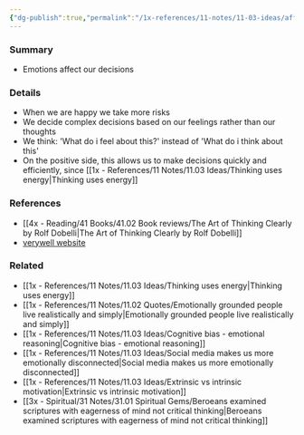 ```yaml
---
{"dg-publish":true,"permalink":"/1x-references/11-notes/11-03-ideas/affect-heuristic-decisions-by-emotion/","title":"permanent note"}
---
```



### Summary
- Emotions affect our decisions

### Details
- When we are happy we take more risks
- We decide complex decisions based on our feelings rather than our thoughts
- We think: 'What do i feel about this?' instead of 'What do i think about this'
- On the positive side, this allows us to make decisions quickly and efficiently, since [[1x - References/11 Notes/11.03 Ideas/Thinking uses energy\|Thinking uses energy]]

### References
- [[4x - Reading/41 Books/41.02 Book reviews/The Art of Thinking Clearly by Rolf Dobelli\|The Art of Thinking Clearly by Rolf Dobelli]]
- [verywell website](https://www.verywellmind.com/what-is-the-affect-heuristic-2795028)

### Related
- [[1x - References/11 Notes/11.03 Ideas/Thinking uses energy\|Thinking uses energy]]
- [[1x - References/11 Notes/11.02 Quotes/Emotionally grounded people live realistically and simply\|Emotionally grounded people live realistically and simply]]
- [[1x - References/11 Notes/11.03 Ideas/Cognitive bias - emotional reasoning\|Cognitive bias - emotional reasoning]]
- [[1x - References/11 Notes/11.03 Ideas/Social media makes us more emotionally disconnected\|Social media makes us more emotionally disconnected]]
- [[1x - References/11 Notes/11.03 Ideas/Extrinsic vs intrinsic motivation\|Extrinsic vs intrinsic motivation]]
- [[3x - Spiritual/31 Notes/31.01 Spiritual Gems/Beroeans examined scriptures with eagerness of mind not critical thinking\|Beroeans examined scriptures with eagerness of mind not critical thinking]]